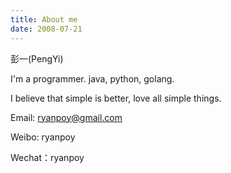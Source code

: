 ```yaml
---
title: About me
date: 2008-07-21
---
```


彭一(PengYi)

I'm a programmer. java, python, golang.

I believe that simple is better, love all simple things.

Email: ryanpoy@gmail.com

Weibo: ryanpoy

Wechat：ryanpoy